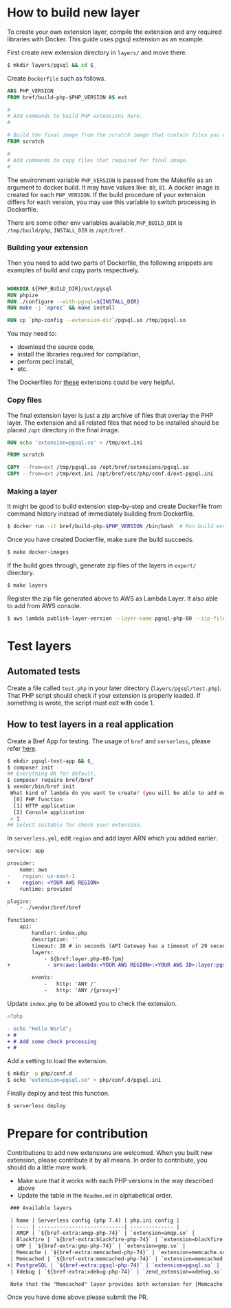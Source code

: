 # How to build new layer

To create your own extension layer, compile the extension and any required libraries
with Docker. This guide uses pgsql extension as an example.

First create new extension directory in `layers/` and move there.

```bash
$ mkdir layers/pgsql && cd $_
```

Create `Dockerfile` such as follows.

```Dockerfile
ARG PHP_VERSION
FROM bref/build-php-$PHP_VERSION AS ext

#
# Add commands to build PHP extensions here.
#

# Build the final image from the scratch image that contain files you want to export
FROM scratch

#
# Add commands to copy files that required for final image.
#
```

The environment variable `PHP_VERSION` is passed from the Makefile as an argument
to docker build. It may have values like: `80`, `81`. A docker image is created
for each `PHP_VERSION`. If the build procedure of your extension differs for each version,
you may use this variable to switch processing in Dockerfile.

There are some other env variables available,`PHP_BUILD_DIR` is `/tmp/build/php`, `INSTALL_DIR` is `/opt/bref`.

### Building your extension

Then you need to add two parts of Dockerfile, the following snippets are examples
of build and copy parts respectively.

```Dockerfile

WORKDIR ${PHP_BUILD_DIR}/ext/pgsql
RUN phpize
RUN ./configure --with-pgsql=${INSTALL_DIR}
RUN make -j `nproc` && make install

RUN cp `php-config --extension-dir`/pgsql.so /tmp/pgsql.so
```

You may need to:
 - download the source code,
 - install the libraries required for compilation,
 - perform pecl install,
 - etc.

The Dockerfiles for [these](../layers) extensions could be very helpful.

### Copy files

The final extension layer is just a zip archive of files that overlay the PHP layer.
The extension and all related files that need to be installed should be placed `/opt`
directory in the final image.

```Dockerfile
RUN echo 'extension=pgsql.so' > /tmp/ext.ini

FROM scratch

COPY --from=ext /tmp/pgsql.so /opt/bref/extensions/pgsql.so
COPY --from=ext /tmp/ext.ini /opt/bref/etc/php/conf.d/ext-pgsql.ini
```

### Making a layer

It might be good to build extension step-by-step and create Dockerfile from command
history instead of immediately building from Dockerfile.

```bash
$ docker run -it bref/build-php-$PHP_VERSION /bin/bash  # Run build environment with ”-it” option and build the extension step by step.
```

Once you have created Dockerfile, make sure the build succeeds.

```bash
$ make docker-images
```

If the build goes through, generate zip files of the layers in `export/` directory.

```bash
$ make layers
```

Register the zip file generated above to AWS as Lambda Layer. It also able to add from AWS console.

```bash
$ aws lambda publish-layer-version --layer-name pgsql-php-80 --zip-file fileb://./export/layer-pgsql-php-80.zip
```

# Test layers

## Automated tests

Create a file called `test.php` in your later directory (`layers/pgsql/test.php`).
That PHP script should check if your extension is properly loaded. If something is
wrote, the script must exit with code 1.

## How to test layers in a real application

Create a Bref App for testing. The usage of `bref` and `serverless`, please refer [here](https://bref.sh/docs/installation.html).

```bash
$ mkdir pgsql-test-app && $_
$ composer init
## Everything OK for default.
$ composer require bref/bref
$ vendor/bin/bref init
 What kind of lambda do you want to create? (you will be able to add more functions later by editing `serverless.yml`) [PHP function]:
  [0] PHP function
  [1] HTTP application
  [2] Console application
 > 1
## Select suitable for check your extension.
```

In `serverless.yml`, edit `region` and add layer ARN which you added earlier.

```diff
service: app

provider:
    name: aws
-    region: us-east-1
+    region: <YOUR AWS REGION>
    runtime: provided

plugins:
    - ./vendor/bref/bref

functions:
    api:
        handler: index.php
        description: ''
        timeout: 28 # in seconds (API Gateway has a timeout of 29 seconds)
        layers:
            - ${bref:layer.php-80-fpm}
+            - arn:aws:lambda:<YOUR AWS REGION>:<YOUR AWS ID>:layer:pgsql-php-80:3

        events:
            -   http: 'ANY /'
            -   http: 'ANY /{proxy+}'
```

Update `index.php` to be allowed you to check the extension.

```diff
<?php

- echo "Hello World";
+ #
+ # Add some check processing
+ #
```

Add a setting to load the extension.

```bash
$ mkdir -p php/conf.d
$ echo "extension=pgsql.so" > php/conf.d/pgsql.ini
```

Finally deploy and test this function.

```bash
$ serverless deploy
```

# Prepare for contribution

Contributions to add new extensions are welcomed. When you built new extension, please contribute it by all means.
In order to contribute, you should do a little more work.

* Make sure that it works with each PHP versions in the way described above
* Update the table in the `Readme.md` in alphabetical order.

```diff
 ### Available layers

 | Name | Serverless config (php 7.4) | php.ini config |
 | ---- | ----------------------------| -------------- |
 | AMQP | `${bref-extra:amqp-php-74}` | `extension=amqp.so` |
 | Blackfire | `${bref-extra:blackfire-php-74}` | `extension=blackfire.so` |
 | GMP | `${bref-extra:gmp-php-74}` | `extension=gmp.so` |
 | Memcache | `${bref-extra:memcached-php-74}` | `extension=memcache.so` |
 | Memcached | `${bref-extra:memcached-php-74}` | `extension=memcached.so` |
+| PostgreSQL | `${bref-extra:pgsql-php-74}` | `extension=pgsql.so` |
 | Xdebug | `${bref-extra:xdebug-php-74}` | `zend_extension=xdebug.so` |

 Note that the "Memcached" layer provides both extension for [Memcache](https://pecl.php.net/package/memcache) and [Memcached](https://pecl.php.net/package/memcached).
```

Once you have done above please submit the PR.
